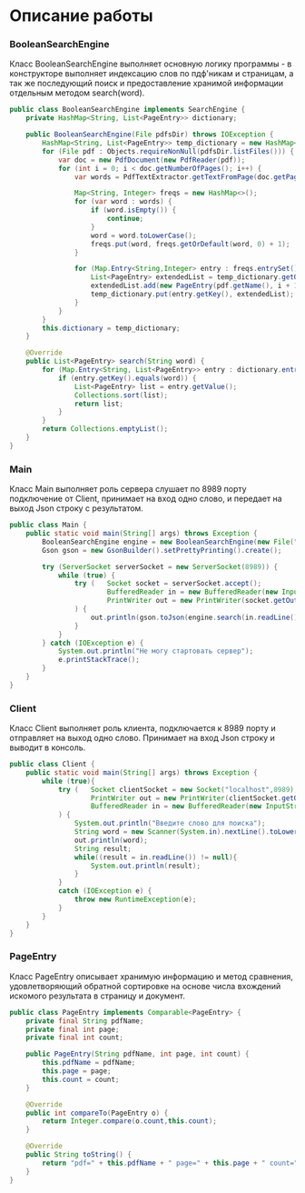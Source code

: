 # Описание работы
### BooleanSearchEngine
Класс BooleanSearchEngine выполняет основную логику программы - в конструкторе выполняет индексацию слов по пдф'никам и страницам, 
а так же последующий поиск и предоставление хранимой информации отдельным методом search(word).
```java
public class BooleanSearchEngine implements SearchEngine {
    private HashMap<String, List<PageEntry>> dictionary;

    public BooleanSearchEngine(File pdfsDir) throws IOException {
        HashMap<String, List<PageEntry>> temp_dictionary = new HashMap<>();
        for (File pdf : Objects.requireNonNull(pdfsDir.listFiles())) {
            var doc = new PdfDocument(new PdfReader(pdf));
            for (int i = 0; i < doc.getNumberOfPages(); i++) {
                var words = PdfTextExtractor.getTextFromPage(doc.getPage(i + 1)).split("\\P{IsAlphabetic}+");

                Map<String, Integer> freqs = new HashMap<>();
                for (var word : words) {
                    if (word.isEmpty()) {
                        continue;
                    }
                    word = word.toLowerCase();
                    freqs.put(word, freqs.getOrDefault(word, 0) + 1);
                }

                for (Map.Entry<String,Integer> entry : freqs.entrySet()) {
                    List<PageEntry> extendedList = temp_dictionary.getOrDefault(entry.getKey(), new ArrayList<>());
                    extendedList.add(new PageEntry(pdf.getName(), i + 1, entry.getValue()));
                    temp_dictionary.put(entry.getKey(), extendedList);
                }
            }
        }
        this.dictionary = temp_dictionary;
    }

    @Override
    public List<PageEntry> search(String word) {
        for (Map.Entry<String, List<PageEntry>> entry : dictionary.entrySet()) {
            if (entry.getKey().equals(word)) {
                List<PageEntry> list = entry.getValue();
                Collections.sort(list);
                return list;
            }
        }
        return Collections.emptyList();
    }
}
```
### Main
Класс Main выполняет роль сервера слушает по 8989 порту подключение от Client, принимает на вход одно слово, 
и передает на выход Json строку с результатом.
```java
public class Main {
    public static void main(String[] args) throws Exception {
        BooleanSearchEngine engine = new BooleanSearchEngine(new File("pdfs"));
        Gson gson = new GsonBuilder().setPrettyPrinting().create();

        try (ServerSocket serverSocket = new ServerSocket(8989)) {
            while (true) {
                try (   Socket socket = serverSocket.accept();
                        BufferedReader in = new BufferedReader(new InputStreamReader(socket.getInputStream()));
                        PrintWriter out = new PrintWriter(socket.getOutputStream(), true);
                ) {
                    out.println(gson.toJson(engine.search(in.readLine())));
                }
            }
        } catch (IOException e) {
            System.out.println("Не могу стартовать сервер");
            e.printStackTrace();
        }
    }
}
```
### Client
Класс Client выполняет роль клиента, подключается к 8989 порту и отправляет на выход одно слово. 
Принимает на вход Json строку и выводит в консоль.
```java
public class Client {
    public static void main(String[] args) throws Exception {
        while (true){
            try (   Socket clientSocket = new Socket("localhost",8989);
                    PrintWriter out = new PrintWriter(clientSocket.getOutputStream(),true);
                    BufferedReader in = new BufferedReader(new InputStreamReader(clientSocket.getInputStream()))
            ) {
                System.out.println("Введите слово для поиска");
                String word = new Scanner(System.in).nextLine().toLowerCase();
                out.println(word);
                String result;
                while((result = in.readLine()) != null){
                    System.out.println(result);
                }
            }
            catch (IOException e) {
                throw new RuntimeException(e);
            }
        }
    }
}
```
### PageEntry
Класс PageEntry описывает хранимую информацию и метод сравнения, удовлетворяющий обратной сортировке 
на основе числа вхождений искомого результата в страницу и документ.
```java
public class PageEntry implements Comparable<PageEntry> {
    private final String pdfName;
    private final int page;
    private final int count;

    public PageEntry(String pdfName, int page, int count) {
        this.pdfName = pdfName;
        this.page = page;
        this.count = count;
    }

    @Override
    public int compareTo(PageEntry o) {
        return Integer.compare(o.count,this.count);
    }

    @Override
    public String toString() {
        return "pdf=" + this.pdfName + " page=" + this.page + " count=" + this.count +"\n";
    }
}
```